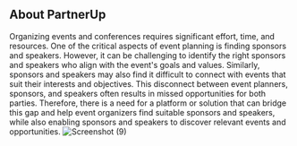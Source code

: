 
## About PartnerUp

Organizing events and conferences requires significant effort, time, and resources. One of the critical aspects of event planning is finding sponsors and speakers. However, it can be challenging to identify the right sponsors and speakers who align with the event's goals and values. Similarly, sponsors and speakers may also find it difficult to connect with events that suit their interests and objectives. This disconnect between event planners, sponsors, and speakers often results in missed opportunities for both parties. Therefore, there is a need for a platform or solution that can bridge this gap and help event organizers find suitable sponsors and speakers, while also enabling sponsors and speakers to discover relevant events and opportunities.
![Screenshot (9)](https://github.com/kamini-singh/Sponsorship-App/assets/78756272/864fa2ad-f65c-4430-b1e8-154b6b497f7b)

